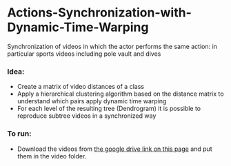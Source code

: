 # Actions-Synchronization-with-Dynamic-Time-Warping
 Synchronization of videos in which the actor performs the same action: in particular sports videos including pole vault and dives

### Idea:
- Create a matrix of video distances of a class 
- Apply a hierarchical clustering algorithm based on the distance matrix to understand which pairs apply dynamic time warping
- For each level of the resulting tree (Dendrogram) it is possible to reproduce subtree videos in a synchronized way


### To run:
- Download the videos from [the google drive link on this page](https://drive.google.com/file/d/1o2l6nYhd-0DDXGP-IPReBP4y1ffVmGSE/view/) and put them in the video folder.



